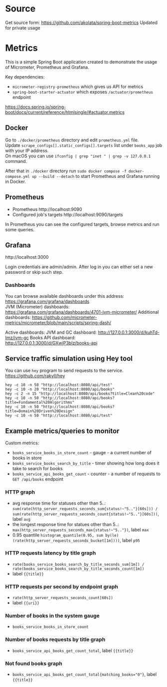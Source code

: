 # Source
Get source form: https://github.com/akolata/spring-boot-metrics
Updated for private usage

# Metrics

This is a simple Spring Boot application created to demonstrate the usage of 
Micrometer, Prometheus and Grafana.

Key dependencies:
* `micrometer-registry-prometheus` which gives us API for metrics
* `spring-boot-starter-actuator` which exposes `/actuator/prometheus` endpoint 

https://docs.spring.io/spring-boot/docs/current/reference/htmlsingle/#actuator.metrics

## Docker
Go to `./docker/prometheus` directory and edit `prometheus.yml` file.  
Update `scrape_configs[].static_configs[].targets` list under `books_app` job  
with your IP address.  
On macOS you can use `ifconfig | grep "inet " | grep -v 127.0.0.1` command.

After that in `./docker` directory run `sudo docker compose -f docker-compose.yml up --build --detach` to start Prometheus and Grafana running in Docker.

## Prometheus
* Prometheus http://localhost:9090
* Configured job's targets http://localhost:9090/targets  

In Prometheus you can see the configured targets, browse metrics and run some queries.

## Grafana
http://localhost:3000

Login credentials are admin/admin. After log in you can either set a new password or skip such step.  

### Dashboards
You can browse available dashboards under this address: https://grafana.com/grafana/dashboards  
JVM (Micrometer) dashboards: https://grafana.com/grafana/dashboards/4701-jvm-micrometer/
Additional dashboards: https://github.com/micrometer-metrics/micrometer/blob/main/scripts/spring-dash/

Active dashboards:
JVM and GC dashboard: http://127.0.0.1:3000/d/kuhTd-Imz/jvm-gc
Books API dashboard: http://127.0.0.1:3000/d/GXwjP3bIz/books-api


## Service traffic simulation using Hey tool
You can use `hey` program to send requests to the service.  
https://github.com/rakyll/hey

```shell
hey -c 10 -n 50 "http://localhost:8080/api/test"
hey -c 10 -n 20 "http://localhost:8080/api/books"
hey -c 2 -n 15 "http://localhost:8080/api/books?title=Clean%20code"
hey -c 10 -n 50 "http://localhost:8080/api/books?title=Fundamental%20Algorithms"
hey -c 10 -n 50 "http://localhost:8080/api/books?title=Domain%20Driven%20Design"
hey -c 10 -n 50 "http://localhost:8080/api/test"
```

## Example metrics/queries to monitor

Custom metrics:
* `books_service_books_in_store_count` - gauge - a current number of books in store
* `books_service_books_search_by_title` - timer showing how long does it take to search for books
* `books_service_api_books_get_count` - counter - a number of requests to `GET /api/books` endpoint

### HTTP graph
* avg response time for statuses other than 5..: `sum(rate(http_server_requests_seconds_sum{status!~"5.."}[60s])) / sum(rate(http_server_requests_seconds_count{status!~"5.."}[60s]))`, label `avg`
* the longest response time for statues other than 5..: `max(http_server_requests_seconds_max{status!~"5.."})`, label `max`
* 0.95 quantile `histogram_quantile(0.95, sum by(le) (rate(http_server_requests_seconds_bucket[1m])))`, label `p95`

### HTTP requests latency by title graph
* `rate(books_service_books_search_by_title_seconds_sum[1m]) / rate(books_service_books_search_by_title_seconds_count[1m])`
* label `{{title}}`

### HTTP requests per second by endpoint graph
* `rate(http_server_requests_seconds_count[60s])`
* label `{{uri}}`

### Number of books in the system gauge
* `books_service_books_in_store_count`

### Number of books requests by title graph
* `books_service_api_books_get_count_total`, label `{{title}}`

### Not found books graph
* `books_service_api_books_get_count_total{matching_books="0"}`, label `{{title}}`
